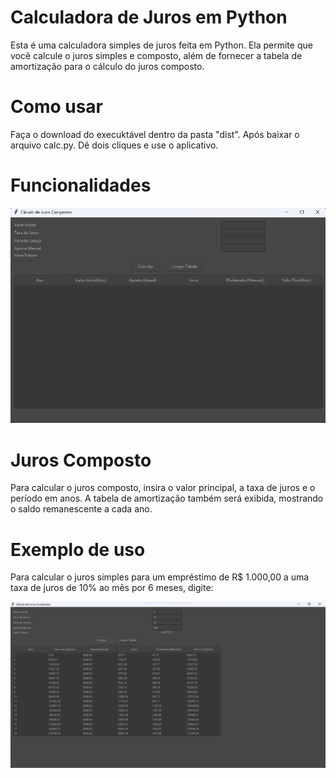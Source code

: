 # Calculadora de Juros em Python

Esta é uma calculadora simples de juros feita em Python. Ela permite que você calcule o juros simples e composto, além de fornecer a tabela de amortização para o cálculo do juros composto.

# Como usar

Faça o download do execuktável dentro da pasta "dist".
Após baixar o arquivo calc.py.
Dê dois cliques e use o aplicativo.

# Funcionalidades
![imagem1](https://github.com/ErickBezerrar/appcalcjuroscompostos/blob/main/IMAGES/Captura%20de%20tela%202023-05-14%20102633.png)


# Juros Composto

Para calcular o juros composto, insira o valor principal, a taxa de juros e o período em anos. A tabela de amortização também será exibida, mostrando o saldo remanescente a cada ano.

# Exemplo de uso

Para calcular o juros simples para um empréstimo de R$ 1.000,00 a uma taxa de juros de 10% ao mês por 6 meses, digite:

![imagem2](https://github.com/ErickBezerrar/appcalcjuroscompostos/blob/main/IMAGES/Captura%20de%20tela%202023-05-14%20102822.png)

